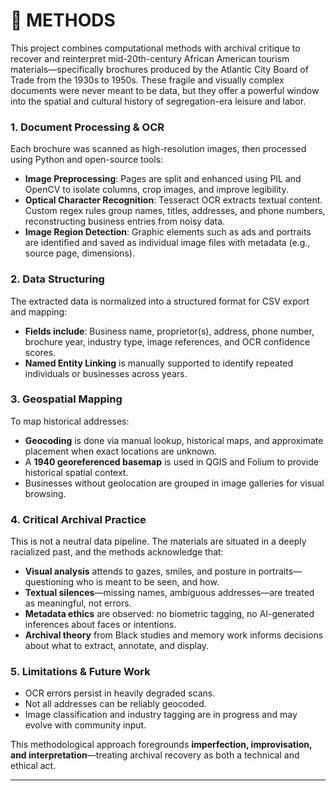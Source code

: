 # 🧪 METHODS

This project combines computational methods with archival critique to recover and reinterpret mid-20th-century African American tourism materials—specifically brochures produced by the Atlantic City Board of Trade from the 1930s to 1950s. These fragile and visually complex documents were never meant to be data, but they offer a powerful window into the spatial and cultural history of segregation-era leisure and labor.

### 1. Document Processing & OCR

Each brochure was scanned as high-resolution images, then processed using Python and open-source tools:

- **Image Preprocessing**: Pages are split and enhanced using PIL and OpenCV to isolate columns, crop images, and improve legibility.
- **Optical Character Recognition**: Tesseract OCR extracts textual content. Custom regex rules group names, titles, addresses, and phone numbers, reconstructing business entries from noisy data.
- **Image Region Detection**: Graphic elements such as ads and portraits are identified and saved as individual image files with metadata (e.g., source page, dimensions).

### 2. Data Structuring

The extracted data is normalized into a structured format for CSV export and mapping:

- **Fields include**: Business name, proprietor(s), address, phone number, brochure year, industry type, image references, and OCR confidence scores.
- **Named Entity Linking** is manually supported to identify repeated individuals or businesses across years.

### 3. Geospatial Mapping

To map historical addresses:

- **Geocoding** is done via manual lookup, historical maps, and approximate placement when exact locations are unknown.
- A **1940 georeferenced basemap** is used in QGIS and Folium to provide historical spatial context.
- Businesses without geolocation are grouped in image galleries for visual browsing.

### 4. Critical Archival Practice

This is not a neutral data pipeline. The materials are situated in a deeply racialized past, and the methods acknowledge that:

- **Visual analysis** attends to gazes, smiles, and posture in portraits—questioning who is meant to be seen, and how.
- **Textual silences**—missing names, ambiguous addresses—are treated as meaningful, not errors.
- **Metadata ethics** are observed: no biometric tagging, no AI-generated inferences about faces or intentions.
- **Archival theory** from Black studies and memory work informs decisions about what to extract, annotate, and display.

### 5. Limitations & Future Work

- OCR errors persist in heavily degraded scans.
- Not all addresses can be reliably geocoded.
- Image classification and industry tagging are in progress and may evolve with community input.

This methodological approach foregrounds **imperfection, improvisation, and interpretation**—treating archival recovery as both a technical and ethical act.

---
